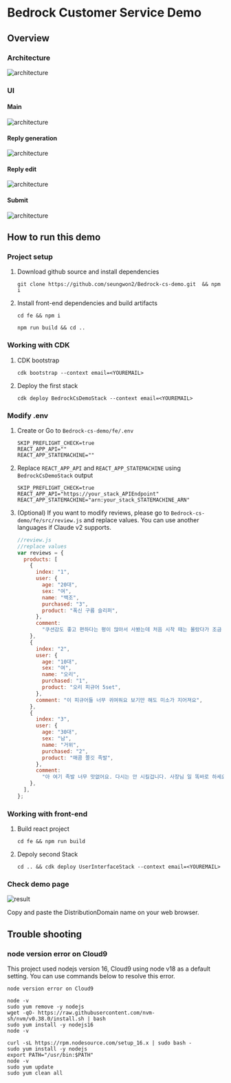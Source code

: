 # Bedrock Customer Service Demo

## Overview

### Architecture

![architecture](./assets/architecture.png)

### UI

#### Main

![architecture](./assets/main.png)

#### Reply generation

![architecture](./assets/generate.png)

#### Reply edit

![architecture](./assets/edit.png)

#### Submit

![architecture](./assets/submit.png)

## How to run this demo

### Project setup

1. Download github source and install dependencies
   ```shell
   git clone https://github.com/seungwon2/Bedrock-cs-demo.git  && npm i
   ```
2. Install front-end dependencies and build artifacts
   ```shell
   cd fe && npm i
   ```
   ```shell
   npm run build && cd ..
   ```

### Working with CDK

1. CDK bootstrap
   ```shell
   cdk bootstrap --context email=<YOUREMAIL>
   ```
2. Deploy the first stack
   ```shell
   cdk deploy BedrockCsDemoStack --context email=<YOUREMAIL>
   ```

### Modify .env

1. Create or Go to `Bedrock-cs-demo/fe/.env`
   ```shell
   SKIP_PREFLIGHT_CHECK=true
   REACT_APP_API=""
   REACT_APP_STATEMACHINE=""
   ```
2. Replace `REACT_APP_API` and `REACT_APP_STATEMACHINE` using `BedrockCsDemoStack` output
   ```shell
   SKIP_PREFLIGHT_CHECK=true
   REACT_APP_API="https://your_stack_APIEndpoint"
   REACT_APP_STATEMACHINE="arn:your_stack_STATEMACHINE_ARN"
   ```
3. (Optional) If you want to modify reviews, please go to `Bedrock-cs-demo/fe/src/review.js` and replace values. You can use another languages if Claude v2 supports.

   ```js
   //review.js
   //replace values
   var reviews = {
     products: [
       {
         index: "1",
         user: {
           age: "20대",
           sex: "여",
           name: "백조",
           purchased: "3",
           product: "폭신 구름 슬리퍼",
         },
         comment:
           "쿠션감도 좋고 편하다는 평이 많아서 사봤는데 처음 시착 때는 몰랐다가 조금 서있어보니까 쿠션감이 슬슬 느껴지고 아치도 있어서 좋더라구요?! 다만 가격이 사악할 뿐..... 가격이 별점 깎아먹습니다!!! 일단 실내용으로 샀는데 실사용 해보고 여전히 만족스럽다면 슬리퍼 이걸로 정착하게 계속 팔아주세요~!",
       },
       {
         index: "2",
         user: {
           age: "10대",
           sex: "여",
           name: "오리",
           purchased: "1",
           product: "오리 피규어 5set",
         },
         comment: "이 피규어들 너무 귀여워요 보기만 해도 미소가 지어져요",
       },
       {
         index: "3",
         user: {
           age: "30대",
           sex: "남",
           name: "거위",
           purchased: "2",
           product: "매콤 쫄깃 족발",
         },
         comment:
           "아 여기 족발 너무 맛없어요. 다시는 안 시킬겁니다. 사장님 일 똑바로 하세요.",
       },
     ],
   };
   ```

### Working with front-end

1. Build react project

   ```shell
   cd fe && npm run build
   ```

2. Depoly second Stack

   ```shell
   cd .. && cdk deploy UserInterfaceStack --context email=<YOUREMAIL>
   ```

### Check demo page

![result](./assets/result.png)

Copy and paste the DistributionDomain name on your web browser.

## Trouble shooting

### node version error on Cloud9

This project used nodejs version 16, Cloud9 using node v18 as a default setting. You can use commands below to resolve this error.

```shell
node version error on Cloud9

node -v
sudo yum remove -y nodejs
wget -qO- https://raw.githubusercontent.com/nvm-sh/nvm/v0.38.0/install.sh | bash
sudo yum install -y nodejs16
node -v

curl -sL https://rpm.nodesource.com/setup_16.x | sudo bash -
sudo yum install -y nodejs
export PATH="/usr/bin:$PATH"
node -v
sudo yum update
sudo yum clean all
```
